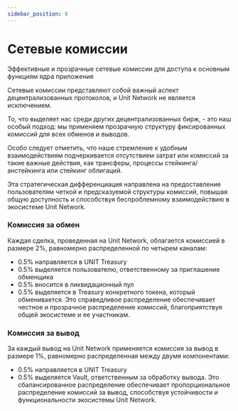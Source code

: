 ```yaml
---
sidebar_position: 8
---
```


# Сетевые комиссии

Эффективные и прозрачные сетевые комиссии для доступа к основным функциям ядра приложения

Сетевые комиссии представляют собой важный аспект децентрализованных протоколов, и Unit Network не является исключением.

То, что выделяет нас среди других децентрализованных бирж, - это наш особый подход: мы применяем прозрачную структуру фиксированных комиссий для всех обменов и выводов.

Особо следует отметить, что наше стремление к удобным взаимодействиям подчеркивается отсутствием затрат или комиссий за такие важные действия, как трансферы, процессы стейкинга/анстейкинга или стейкинг облигаций.

Эта стратегическая дифференциация направлена на предоставление пользователям четкой и предсказуемой структуры комиссий, повышая общую доступность и способствуя беспроблемному взаимодействию в экосистеме Unit Network.

### Комиссия за обмен

Каждая сделка, проведенная на Unit Network, облагается комиссией в размере 2%, равномерно распределенной по четырем каналам:

- 0.5% направляется в UNIT Treasury
- 0.5% выделяется пользователю, ответственному за приглашение обменщика
- 0.5% вносится в ликвидационный пул
- 0.5% выделяется в Treasury конкретного токена, который обменивается. Это справедливое распределение обеспечивает честное и прозрачное распределение комиссий, благоприятствуя общей экосистеме и ее участникам.

### Комиссия за вывод

За каждый вывод на Unit Network применяется комиссия за вывод в размере 1%, равномерно распределенная между двумя компонентами:

- 0.5% направляется в UNIT Treasury
- 0.5% выделяется Vault, ответственным за обработку вывода.
  Это сбалансированное распределение обеспечивает пропорциональное распределение комиссий за вывод, способствуя устойчивости и функциональности экосистемы Unit Network.
